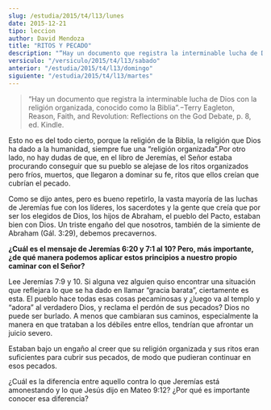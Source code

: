 ```yaml
---
slug: /estudia/2015/t4/l13/lunes
date: 2015-12-21
tipo: leccion
author: David Mendoza
title: "RITOS Y PECADO"
description: "“Hay un documento que registra la interminable lucha de Dios con la religión  organizada, conocido como la Biblia”."
versiculo: "/versiculo/2015/t4/l13/sabado"
anterior: "/estudia/2015/t4/l13/domingo"
siguiente: "/estudia/2015/t4/l13/martes"
---
```


> “Hay un documento que registra la interminable lucha de Dios con la religión organizada, conocido como la Biblia”.−Terry Eagleton, Reason, Faith, and Revolution: Reflections on the God Debate, p. 8, ed. Kindle.

Esto no es del todo cierto, porque la religión de la Biblia, la religión que Dios ha dado a la humanidad, siempre fue una “religión organizada”.Por otro lado, no hay dudas de que, en el libro de Jeremías, el Señor estaba procurando conseguir que su pueblo se alejase de los ritos organizados pero fríos, muertos, que llegaron a dominar su fe, ritos que ellos creían que cubrían el pecado.

Como se dijo antes, pero es bueno repetirlo, la vasta mayoría de las luchas de Jeremías fue con los líderes, los sacerdotes y la gente que creía que por ser los elegidos de Dios, los hijos de Abraham, el pueblo del Pacto, estaban bien con Dios. Un triste engaño del que nosotros, también de la simiente de Abraham (Gál. 3:29), debemos precavernos.

**¿Cuál es el mensaje de Jeremías 6:20 y 7:1 al 10? Pero, más importante, ¿de qué manera podemos aplicar estos principios a nuestro propio caminar con el Señor?**

Lee Jeremías 7:9 y 10. Si alguna vez alguien quiso encontrar una situación que reflejara lo que se ha dado en llamar “gracia barata”, ciertamente es esta. El pueblo hace todas esas cosas pecaminosas y ¿luego va al templo y “adora” al verdadero Dios, y reclama el perdón de sus pecados? Dios no puede ser burlado. A menos que cambiaran sus caminos, especialmente la manera en que trataban a los débiles entre ellos, tendrían que afrontar un juicio severo.

Estaban bajo un engaño al creer que su religión organizada y sus ritos eran suficientes para cubrir sus pecados, de modo que pudieran continuar en esos pecados.

¿Cuál es la diferencia entre aquello contra lo que Jeremías está amonestando y lo que Jesús dijo en Mateo 9:12? ¿Por qué es importante conocer esa diferencia?
